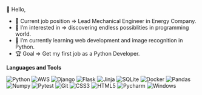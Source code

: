 👋 Hello,
- 💼 Current job position => Lead Mechanical Engineer in Energy Company.
- 👀 I’m interested in => discovering endless possiblities in programming world.
- 🌱 I’m currently learning web development and image recognition in Python.
- 🏆 Goal => Get my first job as a Python Developer.


**Languages and Tools**<p>
![Python](https://img.shields.io/badge/-Python-2b5b84?style=flat-square&logo=python&logoColor=white)
![AWS](https://img.shields.io/badge/-AWS-232F3E?style=flat-square&logo=AmazonAws&logoColor=orange)
![Django](https://img.shields.io/badge/-Django-0C4B33?style=flat-square&logo=Django&logoColor=092E20)
![Flask](https://img.shields.io/badge/-Flask-black?style=flat-square&logo=flask&logoColor=white)
![Jinja](https://img.shields.io/badge/-Jinja-B41717?style=flat-square&logo=Jinja&logoColor=white)
![SQLite](https://img.shields.io/badge/-SQLite-003B57?style=flat-square&logo=SQLite&logoColor=white)
![Docker](https://img.shields.io/badge/-Docker-2496ED?style=flat-square&logo=Docker&logoColor=white)
![Pandas](https://img.shields.io/badge/-Pandas-e5e4e2?style=flat-square&logo=pandas&logoColor=838383)
![Numpy](https://img.shields.io/badge/-Numpy-e5e4e2?style=flat-square&logo=pandas&logoColor=blue)
![Pytest](https://img.shields.io/badge/-Pytest-0A9EDC?style=flat-square&logo=pytest&logoColor=white)
![Git](https://img.shields.io/badge/-Git-F05032?style=flat-square&logo=git&logoColor=white)
![CSS3](https://img.shields.io/badge/-CSS3-549FDE?style=flat-square&logo=css3&logoColor=white)
![HTML5](https://img.shields.io/badge/-HTML5-E34F26?style=flat-square&logo=html5&logoColor=white)
![Pycharm](https://img.shields.io/badge/-Pycharm-000000?style=flat-square&logo=Pycharm&logoColor=white)
![Windows](https://img.shields.io/badge/-Windows-00ADEF?style=flat-square&logo=windows&logoColor=white)

